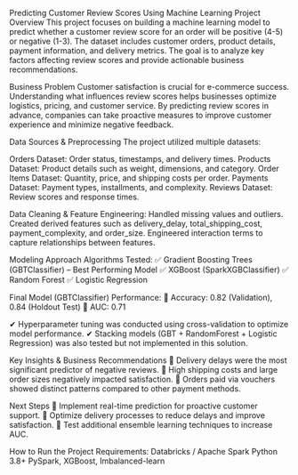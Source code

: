 Predicting Customer Review Scores Using Machine Learning
Project Overview
This project focuses on building a machine learning model to predict whether a customer review score for an order will be positive (4-5) or negative (1-3). The dataset includes customer orders, product details, payment information, and delivery metrics. The goal is to analyze key factors affecting review scores and provide actionable business recommendations.

Business Problem
Customer satisfaction is crucial for e-commerce success. Understanding what influences review scores helps businesses optimize logistics, pricing, and customer service. By predicting review scores in advance, companies can take proactive measures to improve customer experience and minimize negative feedback.

Data Sources & Preprocessing
The project utilized multiple datasets:

Orders Dataset: Order status, timestamps, and delivery times.
Products Dataset: Product details such as weight, dimensions, and category.
Order Items Dataset: Quantity, price, and shipping costs per order.
Payments Dataset: Payment types, installments, and complexity.
Reviews Dataset: Review scores and response times.

Data Cleaning & Feature Engineering:
Handled missing values and outliers.
Created derived features such as delivery_delay, total_shipping_cost, payment_complexity, and order_size.
Engineered interaction terms to capture relationships between features.

Modeling Approach
Algorithms Tested:
✅ Gradient Boosting Trees (GBTClassifier) – Best Performing Model
✅ XGBoost (SparkXGBClassifier)
✅ Random Forest
✅ Logistic Regression

Final Model (GBTClassifier) Performance:
📌 Accuracy: 0.82 (Validation), 0.84 (Holdout Test)
📌 AUC: 0.71

✔ Hyperparameter tuning was conducted using cross-validation to optimize model performance.
✔ Stacking models (GBT + RandomForest + Logistic Regression) was also tested but not implemented in this solution.

Key Insights & Business Recommendations
📍 Delivery delays were the most significant predictor of negative reviews.
📍 High shipping costs and large order sizes negatively impacted satisfaction.
📍 Orders paid via vouchers showed distinct patterns compared to other payment methods.

Next Steps
🚀 Implement real-time prediction for proactive customer support.
🚀 Optimize delivery processes to reduce delays and improve satisfaction.
🚀 Test additional ensemble learning techniques to increase AUC.

How to Run the Project
Requirements:
Databricks / Apache Spark
Python 3.8+
PySpark, XGBoost, Imbalanced-learn

